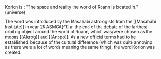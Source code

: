 Korion is :
"The space and reality the world of Roann is located in." (universe)


The word was introduced by the Masahabi astrologists from the [[Masahabi Institute]] in year 28 ASMGA[^1] at the end of the debate of the farthest orbiting object around the world of Roann, which was/were chosen as the moons [[Alerog]] and [[Anopo]]. As a new official terms had to be established, because of the cultural difference (which was quite annoying as there were a lot of words meaning the same thing), the word Korion was created.


